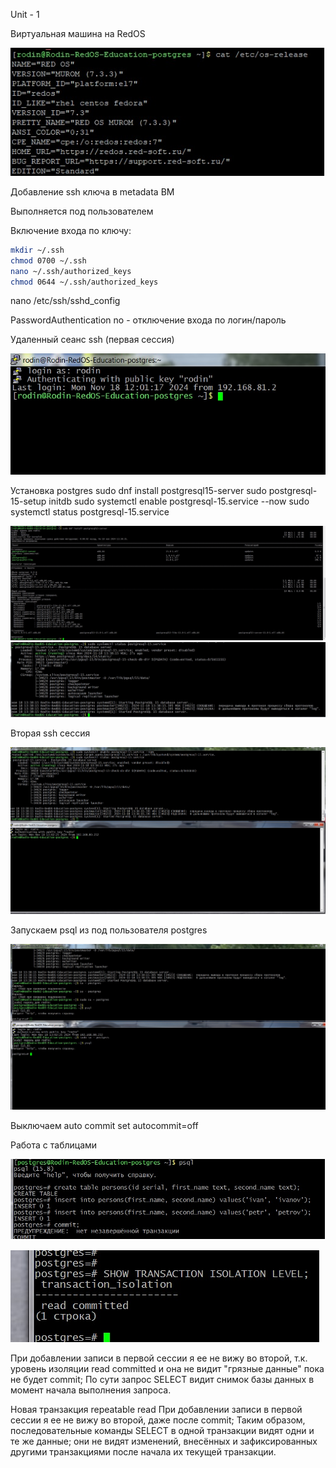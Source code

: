 Unit - 1



Виртуальная машина на RedOS 



![Postgers](https://github.com/DenisRodin86/Otus/blob/main/Postgres/1-1.jpg)




Добавление ssh ключа в metadata ВМ

Выполняется под пользователем

Включение входа по ключу:
```bash
mkdir ~/.ssh
chmod 0700 ~/.ssh
nano ~/.ssh/authorized_keys
chmod 0644 ~/.ssh/authorized_keys
```

nano /etc/ssh/sshd_config

PasswordAuthentication no  - отключение входа по логин/пароль




Удаленный сеанс ssh (первая сессия)




![Postgers](https://github.com/DenisRodin86/Otus/blob/main/Postgres/1-2.jpg)





Установка postgres
sudo dnf install postgresql15-server
sudo postgresql-15-setup initdb
sudo systemctl enable postgresql-15.service --now
sudo systemctl status postgresql-15.service

![Postgers](https://github.com/DenisRodin86/Otus/blob/main/Postgres/1-3.jpg)
![Postgers](https://github.com/DenisRodin86/Otus/blob/main/Postgres/1-4.jpg)






Вторая ssh сессия

![Postgers](https://github.com/DenisRodin86/Otus/blob/main/Postgres/1-5.jpg)





Запускаем psql из под пользователя postgres



![Postgers](https://github.com/DenisRodin86/Otus/blob/main/Postgres/1-6.jpg)



Выключаем auto commit
set autocommit=off




Работа с таблицами


![Postgers](https://github.com/DenisRodin86/Otus/blob/main/Postgres/1-7.jpg)


![Postgers](https://github.com/DenisRodin86/Otus/blob/main/Postgres/1-8.jpg)


При добавлении записи в первой сессии я ее не вижу во второй, т.к. уровень изоляции  read committed
и она не видит "грязные данные" пока не будет commit;
По сути запрос SELECT видит снимок базы данных в момент начала выполнения запроса.


Новая транзакция repeatable read 
При добавлении записи в первой сессии я ее не вижу во второй, даже после commit;
Таким образом, последовательные команды SELECT в одной транзакции видят одни и те же данные; они не видят изменений, внесённых и зафиксированных другими транзакциями после начала их текущей транзакции.





